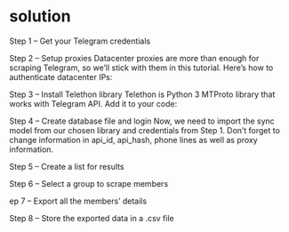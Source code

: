 # solution
Step 1 – Get your Telegram credentials

Step 2 – Setup proxies
Datacenter proxies are more than enough for scraping Telegram, so we’ll stick with them in this tutorial. Here’s how to authenticate datacenter IPs:

Step 3 – Install Telethon library
Telethon is Python 3 MTProto library that works with Telegram API. Add it to your code:

Step 4 – Create database file and login
Now, we need to import the sync model from our chosen library and credentials from Step 1. Don’t forget to change information in api_id, api_hash, phone lines as well as proxy information.

Step 5 – Create a list for results

Step 6 – Select a group to scrape members

ep 7 –  Export all the members’ details

Step 8 – Store the exported data in a .csv file
